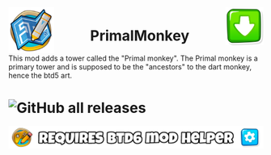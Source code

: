 <a href="https://github.com/CryptoRaider1/PrimalMonkey/releases/latest/download/PrimalMonkey.dll">
    <img align="left" alt="Icon" height="90" src="Icon.png">
    <img align="right" alt="Download" height="75" src="https://raw.githubusercontent.com/gurrenm3/BTD-Mod-Helper/master/BloonsTD6%20Mod%20Helper/Resources/DownloadBtn.png">
</a>

<h1 align="center">PrimalMonkey</h1>

This mod adds a tower called the "Primal monkey". 
The Primal monkey is a primary tower and is supposed to be the "ancestors" to the dart monkey, hence the btd5 art.

<h1 aling="left"><img alt="GitHub all releases" height="25" src="https://img.shields.io/github/downloads/CryptoRaider1/PrimalMonkey/total?label=Total%20Dowloads"></h1>

[![Requires BTD6 Mod Helper](https://raw.githubusercontent.com/gurrenm3/BTD-Mod-Helper/master/banner.png)](https://github.com/gurrenm3/BTD-Mod-Helper#readme)
